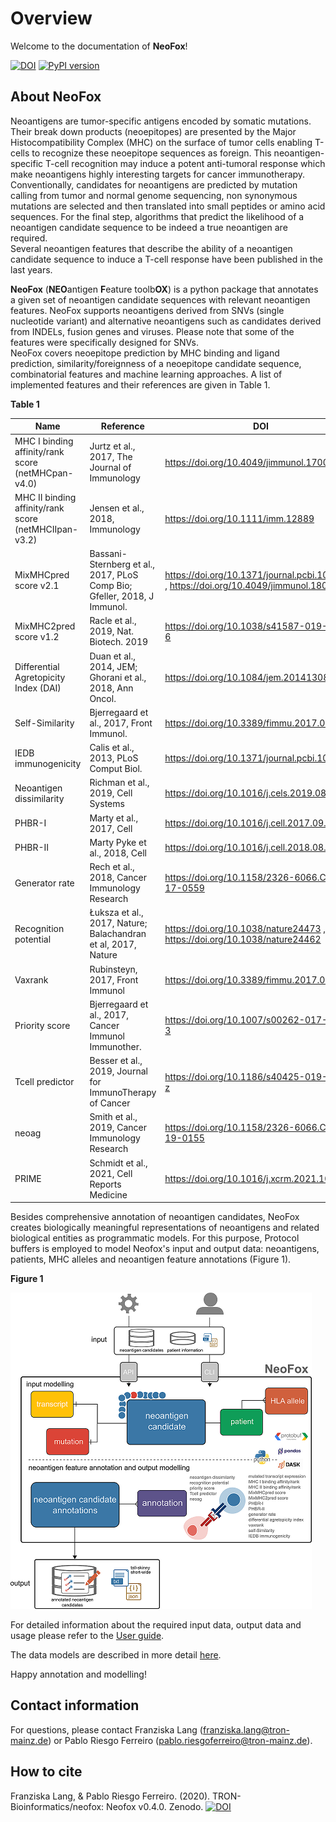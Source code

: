 # Overview

Welcome to the documentation of **NeoFox**!

[![DOI](https://zenodo.org/badge/294667387.svg)](https://zenodo.org/badge/latestdoi/294667387)
[![PyPI version](https://badge.fury.io/py/neofox.svg)](https://badge.fury.io/py/neofox)

## About NeoFox

Neoantigens are tumor-specific antigens encoded by somatic mutations. Their break down products (neoepitopes) are presented by the Major Histocompatibility Complex (MHC) on the surface of tumor cells enabling T-cells to recognize these neoepitope sequences as foreign. This neoantigen-specific T-cell recognition may induce a potent anti-tumoral response which make neoantigens highly interesting targets for cancer immunotherapy. Conventionally, candidates for neoantigens are predicted by mutation calling from tumor and normal genome sequencing, non synonymous mutations are
selected and  then translated into small peptides or amino acid sequences. For the final step, algorithms that predict the likelihood of a neoantigen candidate sequence to be indeed a true neoantigen are required.  
Several neoantigen features that describe the ability of a neoantigen candidate sequence to induce a T-cell response have been published in the last years.   

**NeoFox** (**NEO**antigen **F**eature toolb**OX**) is a python package that annotates a given set of neoantigen candidate sequences with relevant neoantigen features. NeoFox supports neoantigens derived from SNVs (single nucleotide variant) and alternative neoantigens such as candidates derived from INDELs, fusion genes and viruses. Please note that some of the features were specifically designed for SNVs.   
NeoFox covers neoepitope prediction by MHC binding and ligand prediction, similarity/foreignness of a neoepitope candidate sequence, combinatorial features and machine learning approaches. A list of implemented features and their references are given in Table 1.    

**Table 1**

| Name                                                    | Reference                                                                | DOI                                                                                       |
|---------------------------------------------------------|--------------------------------------------------------------------------|-------------------------------------------------------------------------------------------|
| MHC I binding affinity/rank score (netMHCpan-v4.0)      | Jurtz et al., 2017, The Journal of Immunology                             | https://doi.org/10.4049/jimmunol.1700893                                                  |
| MHC II binding affinity/rank score (netMHCIIpan-v3.2)   | Jensen et al., 2018, Immunology                                           | https://doi.org/10.1111/imm.12889                                                         |
| MixMHCpred score v2.1                                   | Bassani-Sternberg et al., 2017, PLoS Comp Bio; Gfeller, 2018, J Immunol. | https://doi.org/10.1371/journal.pcbi.1005725 ,   https://doi.org/10.4049/jimmunol.1800914 |
| MixMHC2pred score v1.2                                  | Racle et al., 2019, Nat. Biotech. 2019                                    | https://doi.org/10.1038/s41587-019-0289-6                                                 |
| Differential Agretopicity Index (DAI)                   | Duan et al., 2014, JEM; Ghorani et al., 2018, Ann Oncol.                  | https://doi.org/10.1084/jem.20141308                                                      |
| Self-Similarity                                         | Bjerregaard et al., 2017, Front Immunol.                                  | https://doi.org/10.3389/fimmu.2017.01566                                                  |
| IEDB immunogenicity                                     | Calis et al., 2013, PLoS Comput Biol.                                     | https://doi.org/10.1371/journal.pcbi.1003266                                              |
| Neoantigen dissimilarity                                | Richman et al., 2019, Cell Systems                                        | https://doi.org/10.1016/j.cels.2019.08.009                                                |
| PHBR-I                                                  | Marty et al., 2017, Cell                                                  | https://doi.org/10.1016/j.cell.2017.09.050                                                |
| PHBR-II                                                 | Marty Pyke et al., 2018, Cell                                             | https://doi.org/10.1016/j.cell.2018.08.048                                                |
| Generator rate                                          | Rech et al., 2018, Cancer Immunology Research                             | https://doi.org/10.1158/2326-6066.CIR-17-0559                                             |
| Recognition potential                                   | Łuksza et al., 2017, Nature; Balachandran et al, 2017, Nature             | https://doi.org/10.1038/nature24473 , https://doi.org/10.1038/nature24462                 |
| Vaxrank                                                 | Rubinsteyn, 2017, Front Immunol                                          | https://doi.org/10.3389/fimmu.2017.01807                                                  |
| Priority score                                          | Bjerregaard et al., 2017, Cancer Immunol Immunother.                      | https://doi.org/10.1007/s00262-017-2001-3                                                 |
| Tcell predictor                                         | Besser et al., 2019, Journal for ImmunoTherapy of Cancer                  | https://doi.org/10.1186/s40425-019-0595-z                                                 |
| neoag                                                   | Smith et al., 2019, Cancer Immunology Research                            | https://doi.org/10.1158/2326-6066.CIR-19-0155                                             |
| PRIME                                                   | Schmidt et al., 2021, Cell Reports Medicine                            | https://doi.org/10.1016/j.xcrm.2021.100194                                             | 

Besides comprehensive annotation of neoantigen candidates, NeoFox creates biologically meaningful representations of 
neoantigens and related biological entities as programmatic models. For this purpose, Protocol buffers is employed to 
model Neofox's input and output data: neoantigens, patients, MHC alleles and neoantigen feature annotations (Figure 1).   


**Figure 1**

![Neofox model](../figures/figure1_v3.png)

For detailed information about the required input data, output data and usage please refer to the [User guide](03_user_guide.rst).  
  
The data models are described in more detail [here](05_models.md).

Happy annotation and modelling!

## Contact information
For questions, please contact Franziska Lang ([franziska.lang@tron-mainz.de](mailto:franziska.lang@tron-mainz.de)) or Pablo Riesgo Ferreiro ([pablo.riesgoferreiro@tron-mainz.de](mailto:pablo.riesgoferreiro@tron-mainz.de)).

## How to cite
Franziska Lang, & Pablo Riesgo Ferreiro. (2020). TRON-Bioinformatics/neofox: Neofox v0.4.0. Zenodo. [![DOI](https://zenodo.org/badge/294667387.svg)](https://zenodo.org/badge/latestdoi/294667387)
